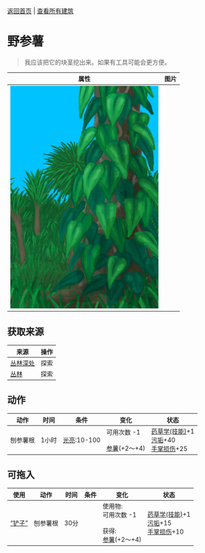 [返回首页](index.md)   |  [查看所有建筑](building.md)
# 野参薯  
> 我应该把它的块茎挖出来。如果有工具可能会更方便。  
  
  属性  |   图片   
 ----  |  ----:   
   |  ![](Sprite/YamPlant.png)   
  
## 获取来源  
来源  |  操作  
----  |  ----  
[丛林深处](DeepJungle.md)  |  探索  
[丛林](Jungle.md)  |  探索  
## 动作  
动作  |  时间  |  条件  |  变化  |  状态  
----  |  ----  |  ----  |  ----  |  ----  
刨参薯根  |  1小时  |  [光亮](Light.md):10-100  |  可用次数  -1<br><br>[参薯](Yam.md)(+2～+4)  |  [药草学(技能)](Skill_Herbology.md)+1<br>[污垢](Filth.md)+40<br>[手掌损伤](HandDamage.md)+25  
## 可拖入  
使用  |  动作  |  时间  |  条件  |  变化  |  状态  
----  |  ----  |  ----  |  ----  |  ----  |  ----  
[“铲子”](tag_Shovel.md)  |  刨参薯根  |  30分  |    |  使用物:<br>可用次数  -1<br><br>获得:<br>[参薯](Yam.md)(+2～+4)<br>  |  [药草学(技能)](Skill_Herbology.md)+1<br>[污垢](Filth.md)+15<br>[手掌损伤](HandDamage.md)+10  
